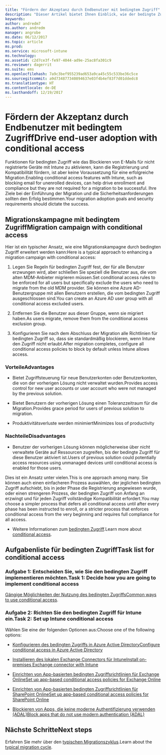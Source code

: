 ```yaml
---
title: "Fördern der Akzeptanz durch Endbenutzer mit bedingtem Zugriff"
description: "Dieser Artikel bietet Ihnen Einblick, wie der bedingte Zugriff verwendet werden kann, um die Registrierung in Intune zu fördern."
keywords: 
author: andredm7
ms.author: andredm
manager: angrobe
ms.date: 06/12/2017
ms.topic: article
ms.prod: 
ms.service: microsoft-intune
ms.technology: 
ms.assetid: c2d7ce3f-fe97-4044-ad9e-25ac8fa301c9
ms.reviewer: dagerrit
ms.suite: ems
ms.openlocfilehash: 7a9c3bef955239ad653a9ca45c55c533be36c5ce
ms.sourcegitcommit: a9d734877340894637e03f4b4ef83f7d01ddedc8
ms.translationtype: HT
ms.contentlocale: de-DE
ms.lasthandoff: 12/19/2017
---
```

# <a name="drive-end-user-adoption-with-conditional-access"></a><span data-ttu-id="fedaa-103">Fördern der Akzeptanz durch Endbenutzer mit bedingtem Zugriff</span><span class="sxs-lookup"><span data-stu-id="fedaa-103">Drive end-user adoption with conditional access</span></span>

<span data-ttu-id="fedaa-104">Funktionen für bedingten Zugriff wie das Blockieren von E-Mails für nicht registrierte Geräte mit Intune zu aktivieren, kann die Registrierung und Kompatibilität fördern, ist aber keine Voraussetzung für eine erfolgreiche Migration.</span><span class="sxs-lookup"><span data-stu-id="fedaa-104">Enabling conditional access features with Intune, such as blocking email for unenrolled devices, can help drive enrollment and compliance but they are not required for a migration to be successful.</span></span> <span data-ttu-id="fedaa-105">Ihre Ziele bei der Einführung der Migration und die Sicherheitsanforderungen sollten den Erfolg bestimmen.</span><span class="sxs-lookup"><span data-stu-id="fedaa-105">Your migration adoption goals and security requirements should dictate the success.</span></span>

## <a name="migration-campaign-with-conditional-access"></a><span data-ttu-id="fedaa-106">Migrationskampagne mit bedingtem Zugriff</span><span class="sxs-lookup"><span data-stu-id="fedaa-106">Migration campaign with conditional access</span></span>

<span data-ttu-id="fedaa-107">Hier ist ein typischer Ansatz, wie eine Migrationskampagne durch bedingten Zugriff erweitert werden kann:</span><span class="sxs-lookup"><span data-stu-id="fedaa-107">Here is a typical approach to enhancing a migration campaign with conditional access:</span></span>

1.  <span data-ttu-id="fedaa-108">Legen Sie Regeln für bedingten Zugriff fest, der für alle Benutzer erzwungen wird, aber schließen Sie speziell die Benutzer aus, die vom alten MDM-Anbieter migrieren müssen.</span><span class="sxs-lookup"><span data-stu-id="fedaa-108">Set conditional access rules to be enforced for all users but specifically exclude the users who need to migrate from the old MDM provider.</span></span> <span data-ttu-id="fedaa-109">Sie können eine Azure AD-Benutzergruppe mit allen Benutzern erstellen, die vom bedingten Zugriff ausgeschlossen sind.</span><span class="sxs-lookup"><span data-stu-id="fedaa-109">You can create an Azure AD user group with all conditional access excluded users.</span></span>

2.  <span data-ttu-id="fedaa-110">Entfernen Sie die Benutzer aus dieser Gruppe, wenn sie migriert haben.</span><span class="sxs-lookup"><span data-stu-id="fedaa-110">As users migrate, remove them from the conditional access exclusion group.</span></span>

3.  <span data-ttu-id="fedaa-111">Konfigurieren Sie nach dem Abschluss der Migration alle Richtlinien für bedingten Zugriff so, dass sie standardmäßig blockieren, wenn Intune den Zugriff nicht erlaubt.</span><span class="sxs-lookup"><span data-stu-id="fedaa-111">After migration completes, configure all conditional access policies to block by default unless Intune allows access.</span></span>

### <a name="advantages"></a><span data-ttu-id="fedaa-112">Vorteile</span><span class="sxs-lookup"><span data-stu-id="fedaa-112">Advantages</span></span>

-   <span data-ttu-id="fedaa-113">Bietet Zugriffsteuerung für neue Benutzerkonten oder Benutzerkonten, die von der vorherigen Lösung nicht verwaltet wurden.</span><span class="sxs-lookup"><span data-stu-id="fedaa-113">Provides access control for new user accounts or user account who were not managed by the previous solution.</span></span>

-   <span data-ttu-id="fedaa-114">Bietet Benutzern der vorherigen Lösung einen Toleranzzeitraum für die Migration.</span><span class="sxs-lookup"><span data-stu-id="fedaa-114">Provides grace period for users of previous solution to migration.</span></span>

-   <span data-ttu-id="fedaa-115">Produktivitätsverluste werden minimiert</span><span class="sxs-lookup"><span data-stu-id="fedaa-115">Minimizes loss of productivity</span></span>

### <a name="disadvantages"></a><span data-ttu-id="fedaa-116">Nachteile</span><span class="sxs-lookup"><span data-stu-id="fedaa-116">Disadvantages</span></span>

-   <span data-ttu-id="fedaa-117">Benutzer der vorherigen Lösung können möglicherweise über nicht verwaltete Geräte auf Ressourcen zugreifen, bis der bedingte Zugriff für diese Benutzer aktiviert ist.</span><span class="sxs-lookup"><span data-stu-id="fedaa-117">Users of previous solution could potentially access resources using unmanaged devices until conditional access is enabled for those users.</span></span>


<span data-ttu-id="fedaa-118">Dies ist ein Ansatz unter vielen.</span><span class="sxs-lookup"><span data-stu-id="fedaa-118">This is one approach among many.</span></span> <span data-ttu-id="fedaa-119">Sie können auch einen einfacheren Prozess auswählen, der jeglichen bedingten Zugriff aufschiebt, bis in jeder Phase die Registrierung angewiesen wurde, oder einen strengeren Prozess, der bedingten Zugriff von Anfang an erzwingt und für jeden Zugriff vollständige Kompatibilität erfordert.</span><span class="sxs-lookup"><span data-stu-id="fedaa-119">You may choose a simpler process that defers all conditional access until after every phase has been instructed to enroll, or a stricter process that enforces conditional access from the very beginning and requires full compliance for all access.</span></span>

-   <span data-ttu-id="fedaa-120">Weitere Informationen zum [bedingten Zugriff](conditional-access.md).</span><span class="sxs-lookup"><span data-stu-id="fedaa-120">Learn more about [conditional access](conditional-access.md).</span></span>

## <a name="task-list-for-conditional-access"></a><span data-ttu-id="fedaa-121">Aufgabenliste für bedingten Zugriff</span><span class="sxs-lookup"><span data-stu-id="fedaa-121">Task list for conditional access</span></span>

### <a name="task-1-decide-how-you-are-going-to-implement-conditional-access"></a><span data-ttu-id="fedaa-122">Aufgabe 1: Entscheiden Sie, wie Sie den bedingten Zugriff implementieren möchten.</span><span class="sxs-lookup"><span data-stu-id="fedaa-122">Task 1: Decide how you are going to implement conditional access</span></span>

<span data-ttu-id="fedaa-123">[Gängige Möglichkeiten der Nutzung des bedingten Zugriffs](conditional-access-intune-common-ways-use.md)</span><span class="sxs-lookup"><span data-stu-id="fedaa-123">[Common ways to use conditional access](conditional-access-intune-common-ways-use.md).</span></span>

### <a name="task-2-set-up-intune-conditional-access"></a><span data-ttu-id="fedaa-124">Aufgabe 2: Richten Sie den bedingten Zugriff für Intune ein.</span><span class="sxs-lookup"><span data-stu-id="fedaa-124">Task 2: Set up Intune conditional access</span></span>

<span data-ttu-id="fedaa-125">Wählen Sie eine der folgenden Optionen aus:</span><span class="sxs-lookup"><span data-stu-id="fedaa-125">Choose one of the following options:</span></span>

-   [<span data-ttu-id="fedaa-126">Konfigurieren des bedingten Zugriffs in Azure Active Directory</span><span class="sxs-lookup"><span data-stu-id="fedaa-126">Configure conditional access in Azure Active Directory</span></span>](https://docs.microsoft.com/azure/active-directory/active-directory-conditional-access-azure-portal)

-   [<span data-ttu-id="fedaa-127">Installieren des lokalen Exchange Connectors für Intune</span><span class="sxs-lookup"><span data-stu-id="fedaa-127">Install on-premises Exchange connector with Intune</span></span>](exchange-connector-install.md)

-   [<span data-ttu-id="fedaa-128">Einrichten von App-basierten bedingten Zugriffsrichtlinien für Exchange Online</span><span class="sxs-lookup"><span data-stu-id="fedaa-128">Set up app-based conditional access policies for Exchange Online</span></span>](app-based-conditional-access-intune-create.md)

-   [<span data-ttu-id="fedaa-129">Einrichten von App-basierten bedingten Zugriffsrichtlinien für SharePoint Online</span><span class="sxs-lookup"><span data-stu-id="fedaa-129">Set up app-based conditional access policies for SharePoint Online</span></span>](app-based-conditional-access-intune-create.md)

-   [<span data-ttu-id="fedaa-130">Blockieren von Apps, die keine moderne Authentifizierung verwenden (ADAL)</span><span class="sxs-lookup"><span data-stu-id="fedaa-130">Block apps that do not use modern authentication (ADAL)</span></span>](app-modern-authentication-block.md)

## <a name="next-steps"></a><span data-ttu-id="fedaa-131">Nächste Schritte</span><span class="sxs-lookup"><span data-stu-id="fedaa-131">Next steps</span></span>

<span data-ttu-id="fedaa-132">Erfahren Sie mehr über den [typischen Migrationszyklus](migration-guide-cycle.md).</span><span class="sxs-lookup"><span data-stu-id="fedaa-132">Learn about the [typical migration cycle](migration-guide-cycle.md).</span></span>
